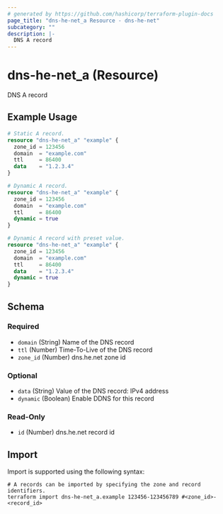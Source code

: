 ```yaml
---
# generated by https://github.com/hashicorp/terraform-plugin-docs
page_title: "dns-he-net_a Resource - dns-he-net"
subcategory: ""
description: |-
  DNS A record
---
```


# dns-he-net_a (Resource)

DNS A record

## Example Usage

```terraform
# Static A record.
resource "dns-he-net_a" "example" {
  zone_id = 123456
  domain  = "example.com"
  ttl     = 86400
  data    = "1.2.3.4"
}

# Dynamic A record.
resource "dns-he-net_a" "example" {
  zone_id = 123456
  domain  = "example.com"
  ttl     = 86400
  dynamic = true
}

# Dynamic A record with preset value.
resource "dns-he-net_a" "example" {
  zone_id = 123456
  domain  = "example.com"
  ttl     = 86400
  data    = "1.2.3.4"
  dynamic = true
}
```

<!-- schema generated by tfplugindocs -->
## Schema

### Required

- `domain` (String) Name of the DNS record
- `ttl` (Number) Time-To-Live of the DNS record
- `zone_id` (Number) dns.he.net zone id

### Optional

- `data` (String) Value of the DNS record: IPv4 address
- `dynamic` (Boolean) Enable DDNS for this record

### Read-Only

- `id` (Number) dns.he.net record id

## Import

Import is supported using the following syntax:

```shell
# A records can be imported by specifying the zone and record identifiers.
terraform import dns-he-net_a.example 123456-123456789 #<zone_id>-<record_id>
```
